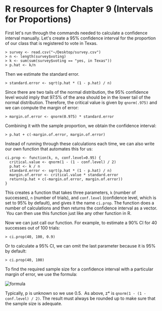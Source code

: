 # R resources for Chapter 9 (Intervals for Proportions)

First let's run through the commands needed to calculate a confidence interval manually. Let's create a 95% confidence interval for the proportion of our class that is registered to vote in Texas.

	> survey <- read.csv("~/Desktop/survey.csv")  
	> n <- length(survey$voting)  
	> k <- sum(sum(survey$voting == "yes, in Texas"))  
	> p.hat <- k/n

Then we estimate the standard error.

	> standard.error <- sqrt(p.hat * (1 - p.hat) / n)

Since there are two tails of the normal distribution, the 95% confidence level would imply that 97.5% of the area should be in the lower tail of the normal distribution. Therefore, the critical value is given by `qnorm(.975)` and we can compute the margin of error:

	> margin.of.error <- qnorm(0.975) * standard.error

Combining it with the sample proportion, we obtain the confidence interval:

	> p.hat + c(-margin.of.error, margin.of.error)

Instead of running through these calculations each time, we can also write our own function that automates this for us:

	ci.prop <- function(k, n, conf.level=0.95) {  
	  critical.value <- qnorm(1 - (1 - conf.level) / 2)  
	  p.hat <- k / n  
	  standard.error <- sqrt(p.hat * (1 - p.hat) / n)  
	  margin.of.error <- critical.value * standard.error  
	  return(p.hat + c(-margin.of.error, margin.of.error))  
	}

This creates a function that takes three parameters, `k` (number of successes), `n` (number of trials), and `conf.level` (confidence level, which is set to 95% by default), and gives it the name `ci.prop`. The function does a number of calculations and then returns the confidence interval as a vector.  You can then use this function just like any other function in R.

Now we can just call our function. For example, to estimate a 90% CI for 40 successes out of 100 trials:

	> ci.prop(40, 100, 0.9)

Or to calculate a 95% CI, we can omit the last parameter because it is 95% by default:

	> ci.prop(40, 100)

To find the required sample size for a confidence interval with a particular margin of error, we use the formula:

![formula](http://chart.apis.google.com/chart?cht=tx&chl=n=p(1-p)\\left(\\frac{z_*}{\\text{ME}}\\right)^2)

Typically, p is unknown so we use 0.5.  As above, z* is `qnorm(1 - (1 - conf.level) / 2)`. The result must always be rounded up to make sure that the sample size is adequate.